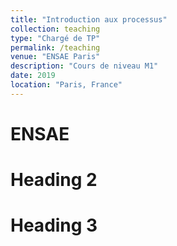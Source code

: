 ```yaml
---
title: "Introduction aux processus"
collection: teaching
type: "Chargé de TP"
permalink: /teaching
venue: "ENSAE Paris"
description: "Cours de niveau M1"
date: 2019
location: "Paris, France"
---
```


ENSAE
======

Heading 2
======

Heading 3
======

